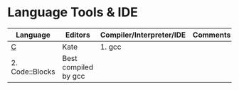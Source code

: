 # Language Tools & IDE

| Language | Editors | Compiler/Interpreter/IDE | Comments |
|---|---|---|---|
| [ C ](https://en.wikipedia.org/wiki/C_%28programming_language%29 "C Language" ) | Kate | 1. gcc
                                                                                   2. Code::Blocks | Best compiled by gcc
